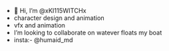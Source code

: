- 👋 Hi, I’m @xKI115WITCHx
-  character design and animation
-   vfx and animation
-  I’m looking to collaborate on watever floats my boat
-  insta:- @humaid_md
